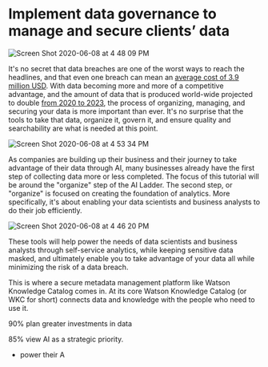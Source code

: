 # Implement data governance to manage and secure clients’ data

![Screen Shot 2020-06-08 at 4 48 09 PM](https://user-images.githubusercontent.com/10428517/84091049-3ced3580-a9a8-11ea-8b9e-ccf55f4f9107.png)

It's no secret that data breaches are one of the worst ways
to reach the headlines, and that even one breach can mean an [average cost of 3.9 million USD](https://www.varonis.com/blog/data-breach-statistics/). With data 
becoming more and more of a competitive advantage, and the amount of data that is produced world-wide 
projected to double [from 2020 to 2023](https://www.statista.com/statistics/871513/worldwide-data-created/), 
the process of organizing, managing, and securing your data is more 
important than ever. It's no surprise that the tools to take that data, organize it, govern it, and ensure quality and searchability are what is needed at 
this point. 

![Screen Shot 2020-06-08 at 4 53 34 PM](https://user-images.githubusercontent.com/10428517/84091229-ad945200-a9a8-11ea-8380-b7cc45c86658.png)

As companies are building up their business and their journey to take advantage of their data 
through AI, many businesses already have the first step of collecting data more or less completed. 
The focus of this tutorial will be around the "organize" step of the AI Ladder. 
The second step, or "organize" is focused on creating the foundation of analytics. More specifically,
it's about enabling your data scientists and business analysts to do their job efficiently. 

![Screen Shot 2020-06-08 at 4 46 20 PM](https://user-images.githubusercontent.com/10428517/84090805-9acd4d80-a9a7-11ea-8ddd-0ff8a7446882.png)

These tools will help power the needs of data scientists and business analysts
through self-service analytics, while keeping sensitive data masked, and ultimately enable you 
to take advantage of your data all while minimizing the risk of a data breach. 


This is 
where a secure metadata management platform like Watson Knowledge Catalog comes in. At its core
Watson Knowledge Catalog (or WKC for short) connects data and knowledge with the people who need 
to use it. 






90% plan greater investments in data

85% view AI as a strategic priority.

* power their A
